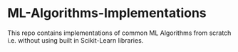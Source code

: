 # ML-Algorithms-Implementations

This repo contains implementations of common ML Algorithms from scratch i.e. without using built in Scikit-Learn libraries.
